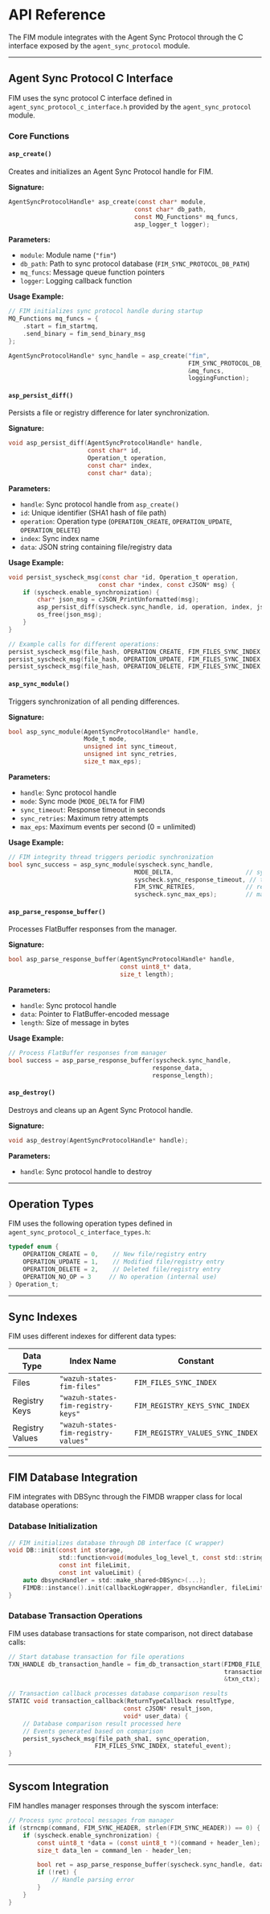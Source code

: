# API Reference

The FIM module integrates with the Agent Sync Protocol through the C interface exposed by the `agent_sync_protocol` module.

---

## Agent Sync Protocol C Interface

FIM uses the sync protocol C interface defined in `agent_sync_protocol_c_interface.h` provided by the `agent_sync_protocol` module.

### Core Functions

#### `asp_create()`

Creates and initializes an Agent Sync Protocol handle for FIM.

**Signature:**
```c
AgentSyncProtocolHandle* asp_create(const char* module,
                                   const char* db_path,
                                   const MQ_Functions* mq_funcs,
                                   asp_logger_t logger);
```

**Parameters:**
- `module`: Module name (`"fim"`)
- `db_path`: Path to sync protocol database (`FIM_SYNC_PROTOCOL_DB_PATH`)
- `mq_funcs`: Message queue function pointers
- `logger`: Logging callback function

**Usage Example:**
```c
// FIM initializes sync protocol handle during startup
MQ_Functions mq_funcs = {
    .start = fim_startmq,
    .send_binary = fim_send_binary_msg
};

AgentSyncProtocolHandle* sync_handle = asp_create("fim",
                                                  FIM_SYNC_PROTOCOL_DB_PATH,
                                                  &mq_funcs,
                                                  loggingFunction);
```

#### `asp_persist_diff()`

Persists a file or registry difference for later synchronization.

**Signature:**
```c
void asp_persist_diff(AgentSyncProtocolHandle* handle,
                      const char* id,
                      Operation_t operation,
                      const char* index,
                      const char* data);
```

**Parameters:**
- `handle`: Sync protocol handle from `asp_create()`
- `id`: Unique identifier (SHA1 hash of file path)
- `operation`: Operation type (`OPERATION_CREATE`, `OPERATION_UPDATE`, `OPERATION_DELETE`)
- `index`: Sync index name
- `data`: JSON string containing file/registry data

**Usage Example:**
```c
void persist_syscheck_msg(const char *id, Operation_t operation,
                         const char *index, const cJSON* msg) {
    if (syscheck.enable_synchronization) {
        char* json_msg = cJSON_PrintUnformatted(msg);
        asp_persist_diff(syscheck.sync_handle, id, operation, index, json_msg);
        os_free(json_msg);
    }
}

// Example calls for different operations:
persist_syscheck_msg(file_hash, OPERATION_CREATE, FIM_FILES_SYNC_INDEX, file_json);
persist_syscheck_msg(file_hash, OPERATION_UPDATE, FIM_FILES_SYNC_INDEX, file_json);
persist_syscheck_msg(file_hash, OPERATION_DELETE, FIM_FILES_SYNC_INDEX, file_json);
```

#### `asp_sync_module()`

Triggers synchronization of all pending differences.

**Signature:**
```c
bool asp_sync_module(AgentSyncProtocolHandle* handle,
                     Mode_t mode,
                     unsigned int sync_timeout,
                     unsigned int sync_retries,
                     size_t max_eps);
```

**Parameters:**
- `handle`: Sync protocol handle
- `mode`: Sync mode (`MODE_DELTA` for FIM)
- `sync_timeout`: Response timeout in seconds
- `sync_retries`: Maximum retry attempts
- `max_eps`: Maximum events per second (0 = unlimited)

**Usage Example:**
```c
// FIM integrity thread triggers periodic synchronization
bool sync_success = asp_sync_module(syscheck.sync_handle,
                                   MODE_DELTA,                    // sync mode
                                   syscheck.sync_response_timeout, // timeout
                                   FIM_SYNC_RETRIES,              // retries
                                   syscheck.sync_max_eps);        // max events/sec
```

#### `asp_parse_response_buffer()`

Processes FlatBuffer responses from the manager.

**Signature:**
```c
bool asp_parse_response_buffer(AgentSyncProtocolHandle* handle,
                               const uint8_t* data,
                               size_t length);
```

**Parameters:**
- `handle`: Sync protocol handle
- `data`: Pointer to FlatBuffer-encoded message
- `length`: Size of message in bytes

**Usage Example:**
```c
// Process FlatBuffer responses from manager
bool success = asp_parse_response_buffer(syscheck.sync_handle,
                                        response_data,
                                        response_length);
```

#### `asp_destroy()`

Destroys and cleans up an Agent Sync Protocol handle.

**Signature:**
```c
void asp_destroy(AgentSyncProtocolHandle* handle);
```

**Parameters:**
- `handle`: Sync protocol handle to destroy

---

## Operation Types

FIM uses the following operation types defined in `agent_sync_protocol_c_interface_types.h`:

```c
typedef enum {
    OPERATION_CREATE = 0,    // New file/registry entry
    OPERATION_UPDATE = 1,    // Modified file/registry entry
    OPERATION_DELETE = 2,    // Deleted file/registry entry
    OPERATION_NO_OP = 3     // No operation (internal use)
} Operation_t;
```

---

## Sync Indexes

FIM uses different indexes for different data types:

| Data Type | Index Name | Constant |
|-----------|------------|----------|
| Files | `"wazuh-states-fim-files"` | `FIM_FILES_SYNC_INDEX` |
| Registry Keys | `"wazuh-states-fim-registry-keys"` | `FIM_REGISTRY_KEYS_SYNC_INDEX` |
| Registry Values | `"wazuh-states-fim-registry-values"` | `FIM_REGISTRY_VALUES_SYNC_INDEX` |

---

## FIM Database Integration

FIM integrates with DBSync through the FIMDB wrapper class for local database operations:

### Database Initialization

```c
// FIM initializes database through DB interface (C wrapper)
void DB::init(const int storage,
              std::function<void(modules_log_level_t, const std::string&)> callbackLogWrapper,
              const int fileLimit,
              const int valueLimit) {
    auto dbsyncHandler = std::make_shared<DBSync>(...);
    FIMDB::instance().init(callbackLogWrapper, dbsyncHandler, fileLimit, valueLimit);
}
```

### Database Transaction Operations

FIM uses database transactions for state comparison, not direct database calls:

```c
// Start database transaction for file operations
TXN_HANDLE db_transaction_handle = fim_db_transaction_start(FIMDB_FILE_TXN_TABLE,
                                                            transaction_callback,
                                                            &txn_ctx);

// Transaction callback processes database comparison results
STATIC void transaction_callback(ReturnTypeCallback resultType,
                                const cJSON* result_json,
                                void* user_data) {
    // Database comparison result processed here
    // Events generated based on comparison
    persist_syscheck_msg(file_path_sha1, sync_operation,
                        FIM_FILES_SYNC_INDEX, stateful_event);
}
```

---

## Syscom Integration

FIM handles manager responses through the syscom interface:

```c
// Process sync protocol messages from manager
if (strncmp(command, FIM_SYNC_HEADER, strlen(FIM_SYNC_HEADER)) == 0) {
    if (syscheck.enable_synchronization) {
        const uint8_t *data = (const uint8_t *)(command + header_len);
        size_t data_len = command_len - header_len;

        bool ret = asp_parse_response_buffer(syscheck.sync_handle, data, data_len);
        if (!ret) {
            // Handle parsing error
        }
    }
}
```

